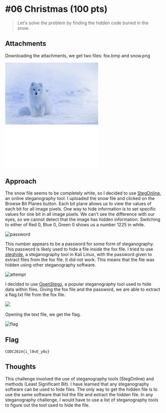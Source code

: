 # \#06 Christmas (100 pts)
> Let's solve the problem by finding the hidden code buried in the snow.

## Attachments
Downloading the attachments, we get two files: fox.bmp and snow.png

<img src="fox.bmp" width="300">
<img src="snow.png" width="300">

## Approach
The snow file seems to be completely white, so I decided to use [StegOnline](https://georgeom.net/StegOnline/upload "StegOnline"), an online steganography tool. I uploaded the snow file and clicked on the Browse Bit Planes button. Each bit plane allows us to view the values of each bit for all image pixels. One way to hide information is to set specific values for one bit in all image pixels. We can't see the difference with our eyes, so we cannot detect that the image has hidden information. Switching to either of Red 0, Blue 0, Green 0 shows us a number 1225 in white.

![password](https://github.com/ram-nush/writeups/assets/75689075/2f0baf3f-8b12-4119-af2d-43553e6e24ce)

This number appears to be a password for some form of steganography. This password is likely used to hide a file inside the fox file. I tried to use [steghide](https://www.kali.org/tools/steghide/ "steghide"), a steganography tool in Kali Linux, with the password given to extract files from the fox file. It did not work. This means that the file was hidden using other steganography software.

![attempt](https://github.com/ram-nush/writeups/assets/75689075/09233de4-bd6b-4111-a0d2-b97600105ec6)

I decided to use [OpenStego](https://www.openstego.com/ "OpenStego"), a popular steganography tool used to hide data within files. Giving the fox file and the password, we are able to extract a flag.txt file from the fox file.

<img src="https://github.com/ram-nush/writeups/assets/75689075/3e48a717-ed96-476b-abaa-e47a581e4968" width="500">

Opening the text file, we get the flag.

![flag](https://github.com/ram-nush/writeups/assets/75689075/8b92af13-175b-4d6d-938f-db99c1432b0f)

## Flag
```
CDDC2024{i_l0vE_y0u}
```

## Thoughts
This challenge involved the use of steganography tools (StegOnline) and methods (Least Significant Bit). I have learned that any steganography software can be used to hide files. The only way to get the hidden file is to use the same software that hid the file and extract the hidden file. In any steganography challenge, I would have to use a list of steganography tools to figure out the tool used to hide the file.
